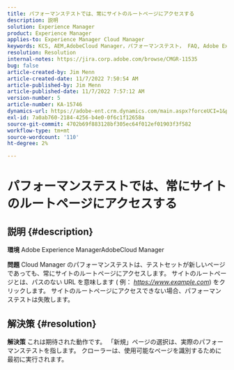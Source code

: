 ```yaml
---
title: パフォーマンステストでは、常にサイトのルートページにアクセスする
description: 説明
solution: Experience Manager
product: Experience Manager
applies-to: Experience Manager Cloud Manager
keywords: KCS, AEM,AdobeCloud Manager，パフォーマンステスト， FAQ, Adobe Experience Manager，ルートページ
resolution: Resolution
internal-notes: https://jira.corp.adobe.com/browse/CMGR-11535
bug: false
article-created-by: Jim Menn
article-created-date: 11/7/2022 7:50:54 AM
article-published-by: Jim Menn
article-published-date: 11/7/2022 7:57:12 AM
version-number: 5
article-number: KA-15746
dynamics-url: https://adobe-ent.crm.dynamics.com/main.aspx?forceUCI=1&pagetype=entityrecord&etn=knowledgearticle&id=f6cd19e2-705e-ed11-9561-6045bd0065f9
exl-id: 7a0ab760-2184-4256-b4e0-0f6c1f12658a
source-git-commit: 4702b69f883128bf305ec64f012ef01903f3f582
workflow-type: tm+mt
source-wordcount: '110'
ht-degree: 2%

---
```


# パフォーマンステストでは、常にサイトのルートページにアクセスする

## 説明 {#description}


<b>環境</b>
Adobe Experience ManagerAdobeCloud Manager

<b>問題</b>
Cloud Manager のパフォーマンステストは、テストセットが新しいページであっても、常にサイトのルートページにアクセスします。
サイトのルートページとは、パスのない URL を意味します ( 例： *https://www.example.com*) をクリックします。
サイトのルートページにアクセスできない場合、パフォーマンステストは失敗します。


## 解決策 {#resolution}


<b>解決策</b>
これは期待された動作です。
「新規」ページの選択は、実際のパフォーマンステストを指します。
クローラーは、使用可能なページを識別するために最初に実行されます。
